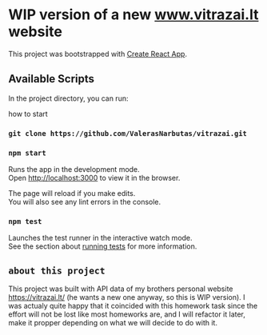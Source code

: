 # WIP version of a new www.vitrazai.lt website

This project was bootstrapped with [Create React App](https://github.com/facebook/create-react-app).

## Available Scripts

In the project directory, you can run:

how to start
### `git clone https://github.com/ValerasNarbutas/vitrazai.git`




### `npm start`

Runs the app in the development mode.\
Open [http://localhost:3000](http://localhost:3000) to view it in the browser.

The page will reload if you make edits.\
You will also see any lint errors in the console.

### `npm test`

Launches the test runner in the interactive watch mode.\
See the section about [running tests](https://facebook.github.io/create-react-app/docs/running-tests) for more information.


## `about this project`

This project was built with API data of my brothers personal website https://vitrazai.lt/ (he wants a new one anyway, so this is WIP version). I was actualy quite happy that it coincided with this homework task since the effort will not be lost like most homeworks are, and I will refactor it later, make it propper depending on what we will decide to do with it.